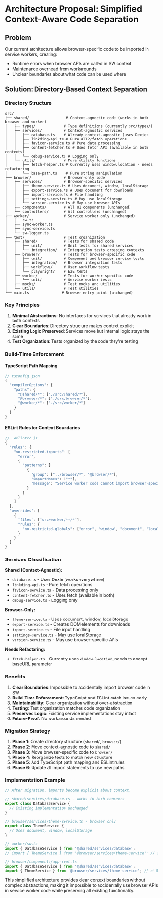 # Architecture Proposal: Simplified Context-Aware Code Separation

## Problem
Our current architecture allows browser-specific code to be imported in service workers, creating:
- Runtime errors when browser APIs are called in SW context
- Maintenance overhead from workarounds
- Unclear boundaries about what code can be used where

## Solution: Directory-Based Context Separation

### Directory Structure
```
src/
├── shared/                 # Context-agnostic code (works in both browser and worker)
│   ├── types/             # Type definitions (currently src/types/)
│   ├── services/          # Context-agnostic services
│   │   ├── database.ts    # Already context-agnostic (uses Dexie)
│   │   ├── linkding-api.ts # Pure HTTP/fetch operations
│   │   ├── favicon-service.ts # Pure data processing
│   │   ├── content-fetcher.ts # Uses fetch API (available in both contexts)
│   │   └── debug-service.ts # Logging only
│   └── utils/             # Pure utility functions
│       ├── fetch-helper.ts # Currently uses window.location - needs refactoring
│       └── base-path.ts    # Pure string manipulation
├── browser/               # Browser-only code
│   ├── services/          # Browser-specific services
│   │   ├── theme-service.ts # Uses document, window, localStorage
│   │   ├── export-service.ts # Uses document for downloads
│   │   ├── import-service.ts # File handling
│   │   ├── settings-service.ts # May use localStorage
│   │   └── version-service.ts # May use browser APIs
│   ├── components/        # All UI components (unchanged)
│   └── controllers/       # All controllers (unchanged)
├── worker/                # Service worker only (unchanged)
│   ├── sw.ts
│   ├── sync-worker.ts
│   ├── sync-service.ts
│   └── sw-logger.ts
├── test/                  # Test organization
│   ├── shared/            # Tests for shared code
│   │   ├── unit/          # Unit tests for shared services
│   │   └── integration/   # Integration tests crossing contexts
│   ├── browser/           # Tests for browser-specific code
│   │   ├── unit/          # Component and browser service tests
│   │   ├── integration/   # Browser integration tests
│   │   ├── workflows/     # User workflow tests
│   │   └── playwright/    # E2E tests
│   ├── worker/            # Tests for worker-specific code
│   │   └── unit/          # Service worker tests
│   ├── mocks/             # Test mocks and utilities
│   └── utils/             # Test utilities
└── main.ts               # Browser entry point (unchanged)
```

### Key Principles

1. **Minimal Abstractions**: No interfaces for services that already work in both contexts
2. **Clear Boundaries**: Directory structure makes context explicit
3. **Existing Logic Preserved**: Services move but internal logic stays the same
4. **Test Organization**: Tests organized by the code they're testing

### Build-Time Enforcement

#### TypeScript Path Mapping
```typescript
// tsconfig.json
{
  "compilerOptions": {
    "paths": {
      "@shared/*": ["./src/shared/*"],
      "@browser/*": ["./src/browser/*"],
      "@worker/*": ["./src/worker/*"]
    }
  }
}
```

#### ESLint Rules for Context Boundaries
```javascript
// .eslintrc.js
{
  "rules": {
    "no-restricted-imports": [
      "error",
      {
        "patterns": [
          {
            "group": ["../browser/*", "@browser/*"],
            "importNames": ["*"],
            "message": "Service worker code cannot import browser-specific modules"
          }
        ]
      }
    ]
  },
  "overrides": [
    {
      "files": ["src/worker/**/*"],
      "rules": {
        "no-restricted-globals": ["error", "window", "document", "localStorage"]
      }
    }
  ]
}
```

### Services Classification

**Shared (Context-Agnostic):**
- `database.ts` - Uses Dexie (works everywhere)
- `linkding-api.ts` - Pure fetch operations
- `favicon-service.ts` - Data processing only
- `content-fetcher.ts` - Uses fetch (available in both)
- `debug-service.ts` - Logging only

**Browser-Only:**
- `theme-service.ts` - Uses document, window, localStorage
- `export-service.ts` - Creates DOM elements for downloads
- `import-service.ts` - File input handling
- `settings-service.ts` - May use localStorage
- `version-service.ts` - May use browser-specific APIs

**Needs Refactoring:**
- `fetch-helper.ts` - Currently uses `window.location`, needs to accept baseURL parameter

### Benefits

1. **Clear Boundaries**: Impossible to accidentally import browser code in SW
2. **Build-Time Enforcement**: TypeScript and ESLint catch issues early
3. **Maintainability**: Clear organization without over-abstraction
4. **Testing**: Test organization matches code organization
5. **Preserved Logic**: Existing service implementations stay intact
6. **Future-Proof**: No workarounds needed

### Migration Strategy

1. **Phase 1**: Create directory structure (`shared/`, `browser/`)
2. **Phase 2**: Move context-agnostic code to `shared/`
3. **Phase 3**: Move browser-specific code to `browser/`
4. **Phase 4**: Reorganize tests to match new structure
5. **Phase 5**: Add TypeScript path mapping and ESLint rules
6. **Phase 6**: Update all import statements to use new paths

### Implementation Example

```typescript
// After migration, imports become explicit about context:

// shared/services/database.ts - works in both contexts
export class DatabaseService {
  // Existing implementation unchanged
}

// browser/services/theme-service.ts - browser only
export class ThemeService {
  // Uses document, window, localStorage
}

// worker/sw.ts
import { DatabaseService } from '@shared/services/database';
// import { ThemeService } from '@browser/services/theme-service'; // ❌ ESLint error!

// browser/components/app-root.ts
import { DatabaseService } from '@shared/services/database';
import { ThemeService } from '@browser/services/theme-service'; // ✅ OK
```

This simplified architecture provides clear context boundaries without complex abstractions, making it impossible to accidentally use browser APIs in service worker code while preserving all existing functionality.